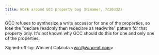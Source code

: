 ```yaml
---
title: Work around GCC property bug (REnamer, 7c20dd2)
---
```


GCC refuses to synthesize a write accessor for one of the properties, so lose the "declare readonly then redeclare as readwrite" pattern for that property only. It's not known why GCC should do this for one and only one of the properties.

Signed-off-by: Wincent Colaiuta &lt;win@wincent.com&gt;

